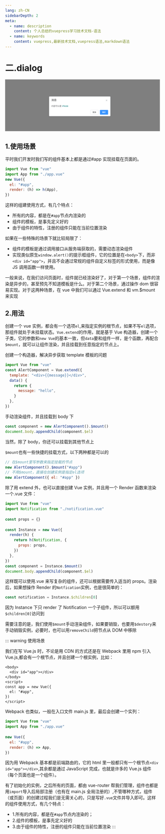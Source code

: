 ```yaml
---
lang: zh-CN
sidebarDepth: 2
meta:
  - name: description
    content: 个人总结的vuepress学习技术文档-语法
  - name: keywords
    content: vuepress,最新技术文档,vuepress语法,markdown语法
---
```


# 二.dialog

![](./3.dialog.png)

## 1.使用场景

平时我们开发时我们写的组件基本上都是通过#app 实现挂载在页面的。

```js
import Vue from "vue"
import App from "./app.vue"
new Vue({
  el: "#app",
  render: (h) => h(App),
})
```

这样的组建使用方式，有几个特点：

- 所有的内容，都是在`#app`节点内渲染的
- 组件的模板，是事先定义好的
- 由于组件的特性，注册的组件只能在当前位置渲染

如果在一些特殊的场景下就比较局限了：

- 组件的模板是通过调用接口从服务端获取的，需要动态渲染组件
- 实现类似原生`window.alert()`的提示框组件，它的位置是在`<body>`下，而非`<div id="app">`，并且不会通过常规的组件自定义标签的形式使用，而是像 JS 调用函数一样使用。

一般来说，在我们访问页面时，组件就已经渲染好了，对于第一个场景，组件的渲染是异步的，甚至预先不知道模板是什么。对于第二个场景，通过操作 dom 很容易实现。对于这两种场景，在 vue 中我们可以通过 Vue.extend 和 vm.\$mount 来实现

## 2.用法

创建一个 vue 实例，都会有一个选项`el`,来指定实例的根节点，如果不写`el`选项，那组件就处于未挂载状态。`Vue.extend`的作用，就是基于 Vue 构造器，创建一个子类，它的参数和`new Vue`的基本一致，但`data`要和组件一样，是个函数，再配合`$mount`，就可以让组件渲染，并且挂载到任意指定的节点上。

创建一个构造器，解决异步获取 template 模板的问题

```js
import Vue from "vue"
const AlertComponent = Vue.extend({
  template: "<div>{{message}}</div>",
  data() {
    return {
      message: "hello",
    }
  },
})
```

手动渲染组件，并且挂载到 body 下

```js
const component = new AlertComponent().$mount()
document.body.appendChild(component.$el)
```

当然，除了 body，你还可以挂载到其他节点上

`$mount`也有一些快捷的挂载方式，以下两种都是可以的

```js
// 在$mount里写参数来指定挂载的节点
new AlertComponent().$mount("#app")
// 不用$mount，直接在创建实例是指定el选项
new AlertComponent({ el: "#app" })
```

除了用 extend 外，也可以直接创建 Vue 实例，并且用一个 Render 函数来渲染一个.vue 文件：

```js
import Vue from "vue"
import Notification from "./notification.vue"

const props = {}

const Instance = new Vue({
  render(h) {
    return h(Notification, {
      props: props,
    })
  },
})
const component = Instance.$mount()
document.body.appendChild(component.$el)
```

这样既可以使用.vue 来写复杂的组件，还可以根据需要传入适当的 props。渲染后，如果想操作 Render 的`Notfication`实例，也是很简单的：

```js
const notification = Instance.$children[0]
```

因为 Instance 下只 render 了 Notification 一个子组件，所以可以额用`$children[0]`访问到

需要注意的是，我们使用`$mount`手动渲染组件，如果要销毁，也要用`$destory`来手动销毁实例，必要时，也可以用`removeChild`把节点从 DOM 中移除

::: warning 使用场景

我们在写 Vue.js 时，不论是用 CDN 的方式还是在 Webpack 里用 npm 引入 Vue.js,都会有一个根节点，并且创建一个根实例，比如：

```vue
<body>
  <div id="app"></div>
</body>
<script>
const app = new Vue({
  el: "#app",
})
</script>
```

Webpack 也类似，一般在入口文件 main.js 里，最后会创建一个实列：

```js
import Vue from "vue"
import App from "./app.vue"

new Vue({
  el: "#app",
  render: (h) => App,
})
```

因为用 Webpack 基本都是前端路由的，它的 html 里一般都只有一个根节点`<div id="app"></div>`,其余都是通过 JavaScript 完成，也就是许多的 Vue.js 组件（每个页面也是一个组件）。

有了初始化的实例，之后所有的页面，都由 vue-router 帮我们管理，组件也都是用`import`导入后局部注册（也有在 main.js 全局注册的）,不管哪种方式，组件（或页面）的创建过程我们是无需关心的，只是写好`.vue`文件并导入即可。这样的组件使用方式，有几个特点：

- 1.所有的内容，都是在`#app`节点内渲染的；
- 2.组件的模板，是事先定义好的
- 3.由于组件的特性，注册的组件只能在当前位置渲染
  :::
